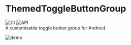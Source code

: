# ThemedToggleButtonGroup
![CI](https://github.com/Bryanx/themed-toggle-button-group/workflows/CI/badge.svg)
![API](https://img.shields.io/static/v1?label=API&message=21%2B&color=blue) \
A customisable toggle button group for Android.


![demo](https://github.com/Bryanx/themed-toggle-button-group/blob/master/demo-toggle-cards/assets/toggle2.gif)
